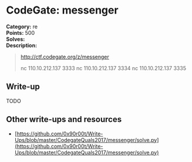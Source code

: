 # CodeGate: messenger

**Category:** re  
**Points:** 500  
**Solves:**  
**Description:**  

> http://ctf.codegate.org/z/messenger
> 
> 
> nc 110.10.212.137 3333
> nc 110.10.212.137 3334
> nc 110.10.212.137 3335

## Write-up

TODO

## Other write-ups and resources

* [https://github.com/0x90r00t/Write-Ups/blob/master/CodegateQuals2017/messenger/solve.py](https://github.com/0x90r00t/Write-Ups/blob/master/CodegateQuals2017/messenger/solve.py)
